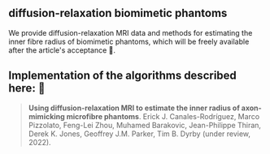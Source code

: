 ## diffusion-relaxation biomimetic phantoms
We provide diffusion-relaxation MRI data and methods for estimating the inner fibre radius of biomimetic phantoms, which will be freely available after the article's acceptance 🎁.

## **Implementation of the algorithms described here:** 📢

> **Using diffusion-relaxation MRI to estimate the inner radius of axon-mimicking microfibre phantoms**. 
Erick J. Canales-Rodríguez, Marco Pizzolato, Feng-Lei Zhou, Muhamed Barakovic, Jean-Philippe Thiran, Derek K. Jones, Geoffrey J.M. Parker, Tim B. Dyrby (under review, 2022).
